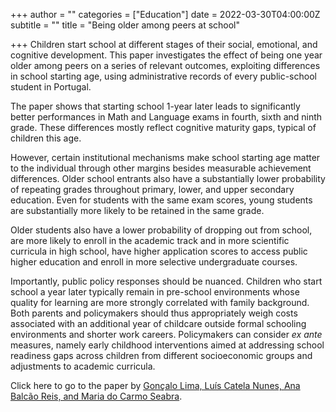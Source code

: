 +++
author = ""
categories = ["Education"]
date = 2022-03-30T04:00:00Z
subtitle = ""
title = "Being older among peers at school"

+++
Children start school at different stages of their social, emotional, and cognitive development. This paper investigates the effect of being one year older among peers on a series of relevant outcomes, exploiting differences in school starting age, using administrative records of every public-school student in Portugal.

The paper shows that starting school 1-year later leads to significantly better performances in Math and Language exams in fourth, sixth and ninth grade. These differences mostly reflect cognitive maturity gaps, typical of children this age.

However, certain institutional mechanisms make school starting age matter to the individual through other margins besides measurable achievement differences. Older school entrants also have a substantially lower probability of repeating grades throughout primary, lower, and upper secondary education. Even for students with the same exam scores, young students are substantially more likely to be retained in the same grade.

Older students also have a lower probability of dropping out from school, are more likely to enroll in the academic track and in more scientific curricula in high school, have higher application scores to access public higher education and enroll in more selective undergraduate courses.

Importantly, public policy responses should be nuanced. Children who start school a year later typically remain in pre-school environments whose quality for learning are more strongly correlated with family background. Both parents and policymakers should thus appropriately weigh costs associated with an additional year of childcare outside formal schooling environments and shorter work careers. Policymakers can consider _ex ante_ measures, namely early childhood interventions aimed at addressing school readiness gaps across children from different socioeconomic groups and adjustments to academic curricula.

Click here to go to the paper by [Gonçalo Lima, Luís Catela Nunes, Ana Balcão Reis, and Maria do Carmo Seabra](https://ideas.repec.org/p/unl/unlfep/wp639.html).